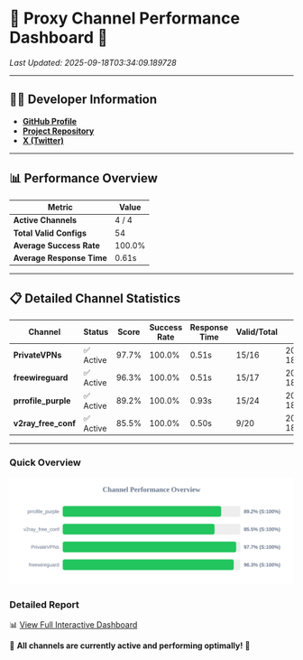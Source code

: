 # 🌟 Proxy Channel Performance Dashboard 🌟

_Last Updated: 2025-09-18T03:34:09.189728_

---

## 👩‍💻 Developer Information

- **[GitHub Profile](https://github.com/4n0nymou3)**  
- **[Project Repository](https://github.com/4n0nymou3/multi-proxy-config-fetcher)**  
- **[X (Twitter)](https://x.com/4n0nymou3)**  

---

## 📊 Performance Overview

| Metric                | Value       |
|-----------------------|-------------|
| **Active Channels**   | 4 / 4       |
| **Total Valid Configs** | 54          |
| **Average Success Rate** | 100.0%      |
| **Average Response Time** | 0.61s       |

---

## 📋 Detailed Channel Statistics

| Channel          | Status     | Score  | Success Rate | Response Time | Valid/Total | Last Success               |
|------------------|------------|--------|--------------|---------------|-------------|----------------------------|
| **PrivateVPNs**  | ✅ Active  | 97.7%  | 100.0% | 0.51s         | 15/16       | 2025-09-18T03:34:08.652153 |
| **freewireguard**  | ✅ Active  | 96.3%  | 100.0% | 0.51s         | 15/17       | 2025-09-18T03:34:09.187885 |
| **prrofile_purple**  | ✅ Active  | 89.2%  | 100.0% | 0.93s         | 15/24       | 2025-09-18T03:34:07.537151 |
| **v2ray_free_conf**  | ✅ Active  | 85.5%  | 100.0% | 0.50s         | 9/20       | 2025-09-18T03:34:08.106554 |

---

### Quick Overview
<div align="center">
  <a href="https://raw.githubusercontent.com/nullluser/NullRepo/refs/heads/main/assets/channel_stats_chart.svg">
    <img src="https://raw.githubusercontent.com/nullluser/NullRepo/refs/heads/main/assets/channel_stats_chart.svg" alt="Source Performance Statistics" width="800">
  </a>
</div>

### Detailed Report
📊 [View Full Interactive Dashboard](https://htmlpreview.github.io/?https://github.com/nullluser/NullRepo/blob/main/assets/performance_report.html)

🎉 **All channels are currently active and performing optimally!** 🎉
